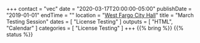 +++
contact = "vec"
date = "2020-03-17T20:00:00-05:00"
publishDate = "2019-01-01"
endTime = ""
location = "[West Fargo City Hall](/places/west-fargo-city-hall/)"
title = "March Testing Session"
dates = [ "License Testing" ]
outputs = [ "HTML", "Calendar" ]
categories = [ "License Testing" ]
+++
{{% bring %}}
{{% status %}}

